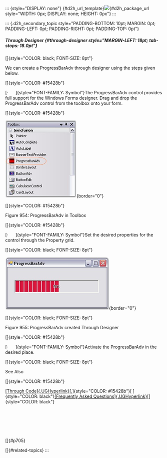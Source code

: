 ::: {style="DISPLAY: none"}
[](ms-xhelp:///?Id=d2h_url_template){#d2h_url_template}![](!package_url!){#d2h_package_url style="WIDTH: 0px; DISPLAY: none; HEIGHT: 0px"}
:::

::: {.d2h_secondary_topic style="PADDING-BOTTOM: 10pt; MARGIN: 0pt; PADDING-LEFT: 0pt; PADDING-RIGHT: 0pt; PADDING-TOP: 0pt"}
##### Through Designer {#through-designer style="MARGIN-LEFT: 18pt; tab-stops: 18.0pt"}

[]{style="COLOR: black; FONT-SIZE: 8pt"} 

We can create a ProgressBarAdv through designer using the steps given below.

[]{style="COLOR: #15428b"} 

[·      ]{style="FONT-FAMILY: Symbol"}The ProgressBarAdv control provides full support for the Windows Forms designer. Drag and drop the ProgressBarAdv control from the toolbox onto your form.

[]{style="COLOR: #15428b"} 

![](ImagesExt/image76_938.jpg){border="0"}

[]{style="COLOR: #15428b"} 

Figure 954: ProgressBarAdv in Toolbox

[]{style="COLOR: #15428b"} 

[·      ]{style="FONT-FAMILY: Symbol"}Set the desired properties for the control through the Property grid.

[]{style="COLOR: black; FONT-SIZE: 8pt"} 

![](ImagesExt/image76_939.jpg){border="0"}

[]{style="COLOR: black; FONT-SIZE: 8pt"} 

Figure 955: ProgressBarAdv created Through Designer

[]{style="COLOR: #15428b"} 

[·      ]{style="FONT-FAMILY: Symbol"}Activate the ProgressBarAdv in the desired place.

[]{style="COLOR: black; FONT-SIZE: 8pt"} 

See Also

[]{style="COLOR: #15428b"} 

[[Through Code]{.UGHyperlink}](../../../../../../../../Documents%20and%20Settings/sylviap/Desktop/Tools%20-%20Part%202.docx#_Through_Code)[,]{style="COLOR: #15428b"}[ ]{style="COLOR: black"}[[Frequently Asked Questions]{.UGHyperlink}](../../../../../../../../Documents%20and%20Settings/sylviap/Desktop/Tools%20-%20Part%202.docx#_Frequently_Asked_Questions)[]{style="COLOR: black"}

 

 

 

[]{#p705} 

[]{#related-topics}
:::
